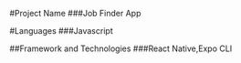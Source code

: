 #Project Name
###Job Finder App

#Languages
###Javascript

##Framework and Technologies
###React Native,Expo CLI
